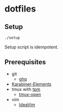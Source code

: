 # dotfiles

## Setup

```sh
./setup
```

Setup script is idempotent.

## Prerequisites

- git
    - [ghq](https://github.com/x-motemen/ghq)
- [Karabiner-Elements](https://karabiner-elements.pqrs.org/)
- tmux with [tpm](https://github.com/tmux-plugins/tpm)
    - [tmux-open](https://github.com/tmux-plugins/tmux-open)
- vim
  - [IdeaVim](https://github.com/JetBrains/ideavim)
